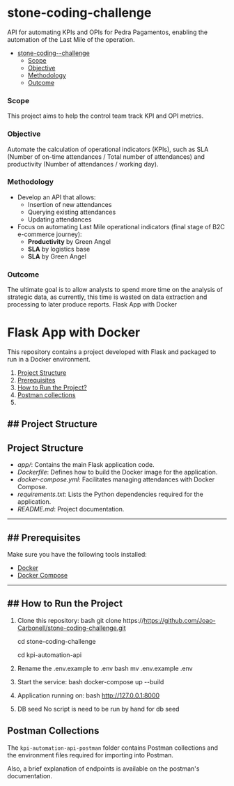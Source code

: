 # stone-coding-challenge
API for automating KPIs and OPIs for Pedra Pagamentos, enabling the automation of the Last Mile of the operation.

* [stone-coding--challenge](#stone-coding-challenge)
    * [Scope](#Scope)
    * [Objective](#Objective)
    * [Methodology](#Methodology)
    * [Outcome](#Outcome)


### Scope
This project aims to help the control team track KPI and OPI metrics.

### Objective
Automate the calculation of operational indicators (KPIs), such as SLA (Number of on-time attendances / Total number of attendances) and productivity (Number of attendances / working day).


### Methodology
- Develop an API that allows: 
  - Insertion of new attendances
  - Querying existing attendances 
  - Updating attendances 
- Focus on automating Last Mile operational indicators (final stage of B2C e-commerce journey):
  - **Productivity** by Green Angel
  - **SLA** by logistics base
  - **SLA** by Green Angel

### Outcome
The ultimate goal is to allow analysts to spend more time on the analysis of strategic data, as currently, this time is wasted on data extraction and processing to later produce reports.
Flask App with Docker

# Flask App with Docker

This repository contains a project developed with Flask and packaged to run in a Docker environment.

1. [Project Structure](#ProjectStructure)
2. [Prerequisites](#Prerequisites)
3. [How to Run the Project?](#Dev0)
4. [Postman collections](#PostmanCollections)
5. 
## <div id='ProjectStructure'/>## Project Structure
## Project Structure


- *app/*: Contains the main Flask application code.
- *Dockerfile*: Defines how to build the Docker image for the application.
- *docker-compose.yml*: Facilitates managing attendances with Docker Compose.
- *requirements.txt*: Lists the Python dependencies required for the application.
- *README.md*: Project documentation.

---

## <div id='Prerequisites'/>## Prerequisites

Make sure you have the following tools installed:

- [Docker](https://www.docker.com/get-started)
- [Docker Compose](https://docs.docker.com/compose/install/)

---

## <div id='#Dev0'/>## How to Run the Project

1. Clone this repository:
   bash
   git clone https://https://github.com/Joao-Carbonell/stone-coding-challenge.git
   
   cd stone-coding-challenge

   cd kpi-automation-api
   

2.  Rename the .env.example to .env
bash
mv .env.example .env
3. Start the service:
bash 
docker-compose up --build

 
4. Application running on:
bash
   http://127.0.0.1:8000


4. DB seed
   No script is need to be run by hand for db seed

## <div id='#PostmanCollections'/> Postman Collections

The `kpi-automation-api-postman` folder contains Postman collections and the environment files required for importing into Postman.

Also, a brief explanation of endpoints is available on the postman's documentation.